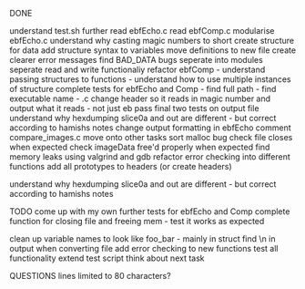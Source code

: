 DONE 

understand test.sh further
read ebfEcho.c 
read ebfComp.c
modularise ebfEcho.c
understand why casting magic numbers to short
create structure for data
add structure syntax to variables
move definitions to new file
create clearer error messages
find BAD_DATA bugs
seperate into modules
seperate read and write functionaliy
refactor ebfComp
    - understand passing structures to functions
    - understand how to use multiple instances of structure
complete tests for ebfEcho and Comp
    - find full path
    - find executable name - .c
change header so it reads in magic number and output what it reads - not just eb
pass final two tests on output file
understand why hexdumping slice0a and out are different - but correct according
to hamishs notes
change output formatting in ebfEcho
comment compare_images.c
move onto other tasks
sort malloc bug
check file closes when expected
check imageData free'd properly when expected
find memory leaks using valgrind and gdb
refactor error checking into different functions
add all prototypes to headers (or create headers)




understand why hexdumping slice0a and out are different - but correct according
to hamishs notes



TODO
come up with my own further tests for ebfEcho and Comp
complete function for closing file and freeing mem
    - test it works as expected

clean up variable names to look like foo_bar - mainly in struct
find \n in output when converting file
add error checking to new functions
test all functionality 
extend test script
think about next task




QUESTIONS
lines limited to 80 characters?